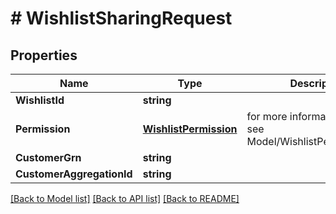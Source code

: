 # # WishlistSharingRequest


## Properties 


Name | Type | Description | Notes
------------ | ------------- | ------------- | -------------
**WishlistId**| **string** |   | [optional]
**Permission**| [**WishlistPermission**](WishlistPermission.md) |  for more information please, see Model/WishlistPermission.php  | [optional] [default to WISHLISTPERMISSION_UNKNOWN_PERMISSION]
**CustomerGrn**| **string** |   | [optional]
**CustomerAggregationId**| **string** |   | [optional]


[[Back to Model list]](../../README.md#models) [[Back to API list]](../../README.md#endpoints) [[Back to README]](../../README.md)

